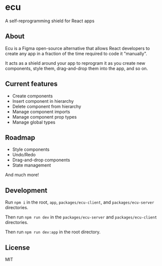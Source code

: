 # ecu

A self-reprogramming shield for React apps

## About

Ecu is a Figma open-source alternative that allows React developers to create any app in a fraction of the time required to code it "manually".

It acts as a shield around your app to reprogram it as you create new components, style them, drag-and-drop them into the app, and so on.

## Current features

- Create components
- Insert component in hierarchy
- Delete component from hierarchy
- Manage component imports
- Manage component prop types
- Manage global types

## Roadmap

- Style components
- Undo/Redo
- Drag-and-drop components
- State management

And much more!

## Development

Run `npm i` in the root, `app`, `packages/ecu-client`, and `packages/ecu-server` directories.

Then run `npm run dev` in the `packages/ecu-server` and `packages/ecu-client` directories.

Then run `npm run dev:app` in the root directory.

## License

MIT
